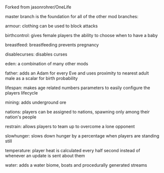 Forked from jasonrohrer/OneLife

master branch is the foundation for all of the other mod branches:

armour: clothing can be used to block attacks

birthcontrol: gives female players the ability to choose when to have a baby

breastfeed: breastfeeding prevents pregnancy

disablecurses: disables curses

eden: a combination of many other mods

father: adds an Adam for every Eve and uses proximity to nearest adult male as a scalar for birth probability

lifespan: makes age related numbers parameters to easily configure the players lifecycle

mining: adds underground ore

nations: players can be assigned to nations, spawning only among their nation's people

restrain: allows players to team up to overcome a lone opponent

slowhunger: slows down hunger by a percentage when players are standing still

temperature: player heat is calculated every half second instead of whenever an update is sent about them

water: adds a water biome, boats and procedurally generated streams